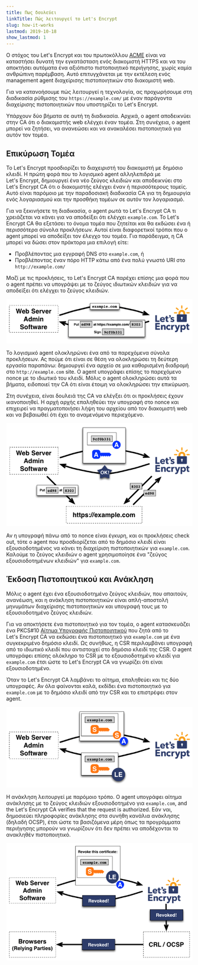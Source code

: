 ```yaml
---
title: Πως δουλεύει
linkTitle: Πώς λειτουργεί το Let's Encrypt
slug: how-it-works
lastmod: 2019-10-18
show_lastmod: 1
---
```



Ο στόχος του Let's&nbsp;Encrypt και του πρωτοκόλλου [ACME](https://tools.ietf.org/html/rfc8555) είναι να καταστήσει δυνατή την εγκατάσταση ενός διακομιστή HTTPS και να του αποκτήσει αυτόματα ένα αξιόπιστο πιστοποιητικό περιήγησης, χωρίς καμία ανθρώπινη παρέμβαση.  Αυτό επιτυγχάνεται με την εκτέλεση ενός management agent διαχείρισης πιστοποιητικών στο διακομιστή web.

Για να κατανοήσουμε πώς λειτουργεί η τεχνολογία, ας προχωρήσουμε στη διαδικασία ρύθμισης του `https://example.com/` με έναν παράγοντα διαχείρισης πιστοποιητικών που υποστηρίζει το Let's&nbsp;Encrypt.

Υπάρχουν δύο βήματα σε αυτή τη διαδικασία.  Αρχικά, ο agent αποδεικνύει στην CA ότι ο διακομιστής web ελέγχει έναν τομέα.  Στη συνέχεια, ο agent μπορεί να ζητήσει, να ανανεώσει και να ανακαλέσει πιστοποιητικά για αυτόν τον τομέα.

## Επικύρωση Τομέα

Το Let's&nbsp;Encrypt προσδιορίζει το διαχειριστή του διακομιστή με δημόσιο κλειδί.  Η πρώτη φορά που το λογισμικό agent αλληλεπιδρά με Let's&nbsp;Encrypt, δημιουργεί ένα νέο ζεύγος κλειδιών και αποδεικνύει στο Let's&nbsp;Encrypt CA ότι ο διακομιστής ελέγχει έναν ή περισσότερους τομείς.  Αυτό είναι παρόμοιο με την παραδοσιακή διαδικασία CA για τη δημιουργία ενός λογαριασμού και την προσθήκη τομέων σε αυτόν τον λογαριασμό.

Για να ξεκινήσετε τη διαδικασία, ο agent ρωτά το Let's Encrypt CA τι χρειάζεται να κάνει για να αποδείξει ότι ελέγχει `example.com`.  Το Let's Encrypt CA θα εξετάσει το όνομα τομέα που ζητείται και θα εκδώσει ένα ή περισσότερα σύνολα προκλήσεων.   Αυτοί είναι διαφορετικοί τρόποι που ο agent μπορεί να αποδείξει τον έλεγχο του τομέα.  Για παράδειγμα, η CA μπορεί να δώσει στον πράκτορα μια επιλογή είτε:

* Προβλέποντας μια εγγραφή DNS στο `example.com`, ή
* Προβλέποντας έναν πόρο HTTP κάτω από ένα πολύ γνωστό URI στο `http://example.com/`

Μαζί με τις προκλήσεις, το Let's Encrypt CA παρέχει επίσης μια φορά που ο agent πρέπει να υπογράψει με το ζεύγος ιδιωτικών κλειδιών για να αποδείξει ότι ελέγχει το ζεύγος κλειδιών.

<div class="howitworks-figure">
<img alt="Requesting challenges to validate example.com"
     src="/images/howitworks_challenge.png"/>
</div>

Το λογισμικό agent ολοκληρώνει ένα από τα παρεχόμενα σύνολα προκλήσεων.   Ας πούμε ότι είναι σε θέση να ολοκληρώσει τη δεύτερη εργασία παραπάνω: δημιουργεί ένα αρχείο σε μια καθορισμένη διαδρομή στο `http://example.com` site.  Ο agent υπογράφει επίσης το παρεχόμενο nonce με το ιδιωτικό του κλειδί.  Μόλις ο agent ολοκληρώσει αυτά τα βήματα, ειδοποιεί την CA ότι είναι έτοιμη να ολοκληρώσει την επικύρωση.

Στη συνέχεια, είναι δουλειά της CA να ελέγξει ότι οι προκλήσεις έχουν ικανοποιηθεί.  Η αρχή αρχής επαληθεύει την υπογραφή στο nonce και επιχειρεί να πραγματοποιήσει λήψη του αρχείου από τον διακομιστή web και να βεβαιωθεί ότι έχει το αναμενόμενο περιεχόμενο.

<div class="howitworks-figure">
<img alt="Requesting authorization to act for example.com"
     src="/images/howitworks_authorization.png"/>
</div>

Αν η υπογραφή πάνω από το nonce είναι έγκυρη, και οι προκλήσεις check out, τότε ο agent που προσδιορίζεται από το δημόσιο κλειδί είναι εξουσιοδοτημένος να κάνει τη διαχείριση πιστοποιητικών για `example.com`.  Καλούμε το ζεύγος κλειδιών ο agent χρησιμοποίησε ένα "ζεύγος εξουσιοδοτημένων κλειδιών" για `example.com`.


## Έκδοση Πιστοποιητικού και Ανάκληση

Μόλις ο agent έχει ένα εξουσιοδοτημένο ζεύγος κλειδιών, που απαιτούν, ανανέωση, και η ανάκληση πιστοποιητικών είναι απλή-αποστολή μηνυμάτων διαχείρισης πιστοποιητικών και υπογραφή τους με το εξουσιοδοτημένο ζεύγος κλειδιών.

Για να αποκτήσετε ένα πιστοποιητικό για τον τομέα, ο agent κατασκευάζει ένα PKCS#10 [Αίτημα Υπογραφής Πιστοποιητικού](https://tools.ietf.org/html/rfc2986) που ζητά από το Let's&nbsp;Encrypt CA να εκδώσει ένα πιστοποιητικό για `example.com` με ένα συγκεκριμένο δημόσιο κλειδί.  Ως συνήθως, η CSR περιλαμβάνει υπογραφή από το ιδιωτικό κλειδί που αντιστοιχεί στο δημόσιο κλειδί της CSR.  Ο agent υπογράφει επίσης ολόκληρο το CSR με το εξουσιοδοτημένο κλειδί για `example.com` έτσι ώστε το Let's&nbsp;Encrypt CA να γνωρίζει ότι είναι εξουσιοδοτημένο.

Όταν το Let's&nbsp;Encrypt CA λαμβάνει το αίτημα, επαληθεύει και τις δύο υπογραφές.  Αν όλα φαίνονται καλά, εκδίδει ένα πιστοποιητικό για `example.com` με το δημόσιο κλειδί από την CSR και το επιστρέφει στον agent.

<div class="howitworks-figure">
<img alt="Requesting a certificate for example.com"
     src="/images/howitworks_certificate.png"/>
</div>

Η ανάκληση λειτουργεί με παρόμοιο τρόπο.  Ο agent υπογράφει αίτημα ανάκλησης με το ζεύγος κλειδιών εξουσιοδοτημένο για `example.com`, and the Let's&nbsp;Encrypt CA verifies that the request is authorized.  Εάν ναι, δημοσιεύει πληροφορίες ανάκλησης στα συνήθη κανάλια ανάκλησης (δηλαδή OCSP), έτσι ώστε τα βασιζόμενα μέρη όπως τα προγράμματα περιήγησης μπορούν να γνωρίζουν ότι δεν πρέπει να αποδέχονται το ανακληθέν πιστοποιητικό.

<div class="howitworks-figure">
<img alt="Requesting revocation of a certificate for example.com"
     src="/images/howitworks_revocation.png"/>
</div>



